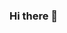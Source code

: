 ### Hi there 👋

<!--
fmaina1/fmaina1** is a ✨ _special_ ✨ repository because its `README.md` (this file) appears on your GitHub profile.

Here are some ideas to get you started:

- 🔭 I’m currently working on Batch & Streaming pipelines
- 🌱 I’m currently learning Natural Language Processing
- 👯 I’m looking to collaborate on Open Source Projects
- 💬 Ask me about Data Engineering
- 📫 How to reach me: frank.maina@gmail.com
- 😄 Pronouns: He/Him

-->
